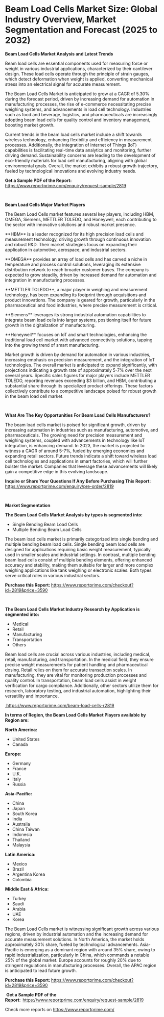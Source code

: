 <p><h1>Beam Load Cells Market Size: Global Industry Overview, Market Segmentation and Forecast (2025 to 2032)</h1></p><p><strong>Beam Load Cells Market Analysis and Latest Trends</strong></p>
<p><p>Beam load cells are essential components used for measuring force or weight in various industrial applications, characterized by their cantilever design. These load cells operate through the principle of strain gauges, which detect deformation when weight is applied, converting mechanical stress into an electrical signal for accurate measurement. </p><p>The Beam Load Cells Market is anticipated to grow at a CAGR of 5.30% during the forecast period, driven by increasing demand for automation in manufacturing processes, the rise of e-commerce necessitating precise weighing systems, and advancements in load cell technology. Industries such as food and beverage, logistics, and pharmaceuticals are increasingly adopting beam load cells for quality control and inventory management, boosting market growth.</p><p>Current trends in the beam load cells market include a shift towards wireless technology, enhancing flexibility and efficiency in measurement processes. Additionally, the integration of Internet of Things (IoT) capabilities is facilitating real-time data analytics and monitoring, further driving demand. Sustainability concerns are leading to the development of eco-friendly materials for load cell manufacturing, aligning with global environmental goals. Overall, the market exhibits a robust growth trajectory, fueled by technological innovations and evolving industry needs.</p></p>
<p><strong>Get a Sample PDF of the Report:&nbsp;</strong> <a href="https://www.reportprime.com/enquiry/request-sample/2819?utm_campaign=3354&utm_medium=2&utm_source=Github&utm_content=ia&utm_term=18032025&utm_id=beam-load-cells">https://www.reportprime.com/enquiry/request-sample/2819</a></p>
<p>&nbsp;</p>
<p><strong>Beam Load Cells Major Market Players</strong></p>
<p><p>The Beam Load Cells market features several key players, including HBM, OMEGA, Siemens, METTLER TOLEDO, and Honeywell, each contributing to the sector with innovative solutions and robust market presence. </p><p>**HBM** is a leader recognized for its high precision load cells and measurement technology, driving growth through continuous innovation and robust R&D. Their market strategies focus on expanding their application in automotive, aerospace, and industrial sectors.</p><p>**OMEGA** provides an array of load cells and has carved a niche in temperature and process control solutions, leveraging its extensive distribution network to reach broader customer bases. The company is expected to grow steadily, driven by increased demand for automation and integration in manufacturing processes.</p><p>**METTLER TOLEDO**, a major player in weighing and measurement technology, has been expanding its footprint through acquisitions and product innovations. The company is geared for growth, particularly in the pharmaceutical and food industries, where precise measurement is critical.</p><p>**Siemens** leverages its strong industrial automation capabilities to integrate beam load cells into larger systems, positioning itself for future growth in the digitalization of manufacturing.</p><p>**Honeywell** focuses on IoT and smart technologies, enhancing the traditional load cell market with advanced connectivity solutions, tapping into the growing trend of smart manufacturing.</p><p>Market growth is driven by demand for automation in various industries, increasing emphasis on precision measurement, and the integration of IoT technologies. The overall market is anticipated to expand significantly, with projections indicating a growth rate of approximately 5-7% over the next several years. Specific sales figures for major players include METTLER TOLEDO, reporting revenues exceeding $3 billion, and HBM, contributing a substantial share through its specialized product offerings. These factors collectively contribute to a competitive landscape poised for robust growth in the beam load cell market.</p></p>
<p>&nbsp;</p>
<p><strong>What Are The Key Opportunities For Beam Load Cells Manufacturers?</strong></p>
<p><p>The beam load cells market is poised for significant growth, driven by increasing automation in industries such as manufacturing, automotive, and pharmaceuticals. The growing need for precision measurement and weighing systems, coupled with advancements in technology like IoT integration, is enhancing demand. In 2023, the market is projected to witness a CAGR of around 5-7%, fueled by emerging economies and expanding retail sectors. Future trends indicate a shift toward wireless load cell technologies and applications in smart factories, which will further bolster the market. Companies that leverage these advancements will likely gain a competitive edge in this evolving landscape.</p></p>
<p><strong>Inquire or Share Your Questions If Any Before Purchasing This Report:</strong> <a href="https://www.reportprime.com/enquiry/pre-order/2819?utm_campaign=3354&utm_medium=2&utm_source=Github&utm_content=ia&utm_term=18032025&utm_id=beam-load-cells">https://www.reportprime.com/enquiry/pre-order/2819</a></p>
<p>&nbsp;</p>
<p><strong>Market Segmentation</strong></p>
<p><strong>The Beam Load Cells Market Analysis by types is segmented into:</strong></p>
<p><ul><li>Single Bending Beam Load Cells</li><li>Multiple Bending Beam Load Cells</li></ul></p>
<p><p>The beam load cells market is primarily categorized into single bending and multiple bending beam load cells. Single bending beam load cells are designed for applications requiring basic weight measurement, typically used in smaller scales and industrial settings. In contrast, multiple bending beam load cells consist of multiple bending elements, offering enhanced accuracy and stability, making them suitable for larger and more complex weighing applications like tank weighing or electronic scales. Both types serve critical roles in various industrial sectors.</p></p>
<p><strong>Purchase this Report:&nbsp;</strong><a href="https://www.reportprime.com/checkout?id=2819&price=3590&utm_campaign=3354&utm_medium=2&utm_source=Github&utm_content=ia&utm_term=18032025&utm_id=beam-load-cells">https://www.reportprime.com/checkout?id=2819&price=3590</a></p>
<p>&nbsp;</p>
<p><strong>The Beam Load Cells Market Industry Research by Application is segmented into:</strong></p>
<p><ul><li>Medical</li><li>Retail</li><li>Manufacturing</li><li>Transportation</li><li>Others</li></ul></p>
<p><p>Beam load cells are crucial across various industries, including medical, retail, manufacturing, and transportation. In the medical field, they ensure precise weight measurements for patient handling and pharmaceutical dosing. Retail relies on them for accurate transaction scales. In manufacturing, they are vital for monitoring production processes and quality control. In transportation, beam load cells assist in weight verification for cargo compliance. Additionally, other sectors utilize them for research, laboratory testing, and industrial automation, highlighting their versatility and importance.</p></p>
<p><a href="https://www.reportprime.com/beam-load-cells-r2819?utm_campaign=3354&utm_medium=2&utm_source=Github&utm_content=ia&utm_term=18032025&utm_id=beam-load-cells">&nbsp;https://www.reportprime.com/beam-load-cells-r2819</a></p>
<p><strong>In terms of Region, the Beam Load Cells Market Players available by Region are:</strong></p>
<p>
    <p> <strong> North America: </strong>
        <ul>
            <li>United States</li>
            <li>Canada</li>
        </ul>
        </p> 
    <p> <strong> Europe: </strong>
        <ul>
            <li>Germany</li>
            <li>France</li>
            <li>U.K.</li>
            <li>Italy</li>
            <li>Russia</li>
        </ul>
        </p> 
    <p> <strong> Asia-Pacific: </strong>
        <ul>
            <li>China</li>
            <li>Japan</li>
            <li>South Korea</li>
            <li>India</li>
            <li>Australia</li>
            <li>China Taiwan</li>
            <li>Indonesia</li>
            <li>Thailand</li>
            <li>Malaysia</li>
        </ul>
        </p> 
    <p> <strong> Latin America: </strong>
        <ul>
            <li>Mexico</li>
            <li>Brazil</li>
            <li>Argentina Korea</li>
            <li>Colombia</li>
        </ul>
        </p> 
    <p> <strong> Middle East & Africa: </strong>
        <ul>
            <li>Turkey</li>
            <li>Saudi</li>
            <li>Arabia</li>
            <li>UAE</li>
            <li>Korea</li>
        </ul>
    </p>
    </p>
<p><p>The Beam Load Cells market is witnessing significant growth across various regions, driven by industrial automation and the increasing demand for accurate measurement solutions. In North America, the market holds approximately 30% share, fueled by technological advancements. Asia-Pacific is emerging as a dominant region with around 35% share, owing to rapid industrialization, particularly in China, which commands a notable 25% of the global market. Europe accounts for roughly 20% due to stringent regulations in manufacturing processes. Overall, the APAC region is anticipated to lead future growth.</p></p>
<p><strong>Purchase this Report: </strong><a href="https://www.reportprime.com/checkout?id=2819&price=3590&utm_campaign=3354&utm_medium=2&utm_source=Github&utm_content=ia&utm_term=18032025&utm_id=beam-load-cells">https://www.reportprime.com/checkout?id=2819&price=3590</a></p>
<p>&nbsp;<strong>Get a Sample PDF of the Report:&nbsp;&nbsp;</strong><a href="https://www.reportprime.com/enquiry/request-sample/2819?utm_campaign=3354&utm_medium=2&utm_source=Github&utm_content=ia&utm_term=18032025&utm_id=beam-load-cells">https://www.reportprime.com/enquiry/request-sample/2819</a></p>
<p><strong></strong></p>
<p>Check more reports on <a href="https://www.reportprime.com/?utm_campaign=3354&utm_medium=2&utm_source=Github&utm_content=ia&utm_term=18032025&utm_id=beam-load-cells">https://www.reportprime.com/</a></p>